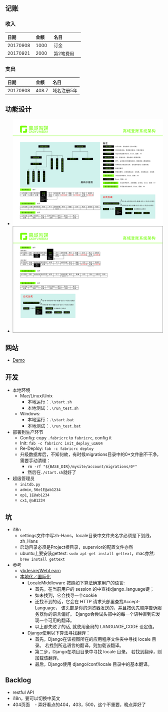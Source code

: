 ## 记账

### 收入
| 日期       | 金额   | 名目         |
| :-------- | :----- | :---------- |
| 20170908  | 1000   | 订金         | 
| 20170921  | 2000   | 第2笔费用     | 

### 支出
| 日期       | 金额   | 名目         |
| :-------- | :----- | :---------- |
| 20170908  | 408.7  | 域名注册5年   | 

## 功能设计
- ![Design.jpeg](https://raw.githubusercontent.com/wu-wenxiang/Media-WebLink/master/qiniu/67aeafbf0acb4fddb44ed40ea0c564e3-Design.jpeg)
- ![Design2.jpeg](https://raw.githubusercontent.com/wu-wenxiang/Media-WebLink/master/qiniu/67aeafbf0acb4fddb44ed40ea0c564e3-Design2.jpeg)

## 网站
- [Demo](http://www.gaoyumedia.net)


## 开发
- 本地环境
	- Mac/Linux/Unix
		- 本地运行：`.\start.sh`
		- 本地测试：`.\run_test.sh`
	- Windows:
		- 本地运行：`.\start.bat`
		- 本地测试：`.\run_test.bat`
- 部署到生产环节
	- Config: copy `.fabricrc` to `fabricrc`, config it
	- Init: `fab -c fabricrc init_deploy_u1604`
	- Re-Deploy: `fab -c fabricrc deploy`
	- 升级数据库后，不知何故，有时候migrations目录中的0*文件删不干净，需要手动清理：
		- `rm -rf "${BASE_DIR}/mysite/account/migrations/0*"`
		- 然后在`./start.sh`就好了
- 超级管理员
	- `initdb.py`
	- `admin`, `56e1E@ab1234`
	- `op1`, `1E@ab1234`
	- `cx1`, `@aB1234`

## 坑
- i18n
	- settings文件中写zh-Hans，locale目录中文件夹名字必须是下划线，zh_Hans
	- 启动目录必须是Project根目录，supervior的配置文件亦然
	- ubuntu上要安装gettext: `sudo apt-get install gettext`，mac亦然: `brew install gettext`
- 参考
	- [ybdesire/WebLearn](https://github.com/ybdesire/WebLearn)
	- [本地化／国际化](http://www.cnblogs.com/oubo/archive/2012/04/05/2433690.html)
		- LocaleMiddleware 按照如下算法确定用户的语言:
			- 首先，在当前用户的 session 的中查找django_language键；
			- 如未找到，它会找寻一个cookie
			- 还找不到的话，它会在 HTTP 请求头部里查找Accept‐Language， 该头部是你的浏览器发送的，并且按优先顺序告诉服务器你的语言偏好。 Django会尝试头部中的每一个语种直到它发现一个可用的翻译。
			- 以上都失败了的话, 就使用全局的 LANGUAGE_CODE 设定值。
		- Django使用以下算法寻找翻译：
			- 首先，Django在该视图所在的应用程序文件夹中寻找 locale 目录。 若找到所选语言的翻译，则加载该翻译。
			- 第二步，Django在项目目录中寻找 locale 目录。 若找到翻译，则加载该翻译。
			- 最后，Django使用 django/conf/locale 目录中的基本翻译。

## Backlog
- restful API
- i18n，要可以切换中英文
- 404页面
    - 弄好看点的404，403，500，这个不重要，晚点弄好了
